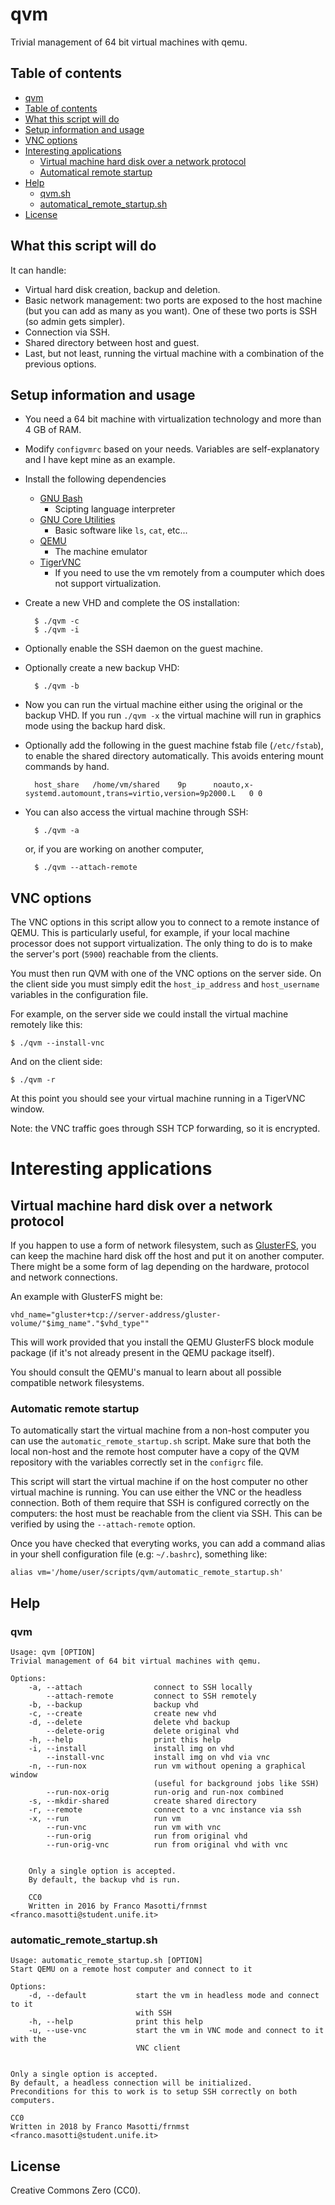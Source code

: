 # qvm

Trivial management of 64 bit virtual machines with qemu.

## Table of contents

[](TOC)

- [qvm](#qvm)
- [Table of contents](#table-of-contents)
- [What this script will do](#what-this-script-will-do)
- [Setup information and usage](#setup-information-and-usage)
- [VNC options](#vnc-options)
- [Interesting applications](#interesting-applications)
    - [Virtual machine hard disk over a network protocol](#virtual-machine-hard-disk-over-a-network-protocol)
    - [Automatical remote startup](#automatical-remote-startup)
- [Help](#help)
    - [qvm.sh](#qvmsh)
    - [automatical_remote_startup.sh](#automatical_remote_startupsh)
- [License](#license)

[](TOC)

## What this script will do

It can handle:

- Virtual hard disk creation, backup and deletion.
- Basic network management: two ports are exposed to the host
  machine (but you can add as many as you want). One of these 
  two ports is SSH (so admin gets simpler).
- Connection via SSH.
- Shared directory between host and guest.
- Last, but not least, running the virtual machine with a
  combination of the previous options.

## Setup information and usage

- You need a 64 bit machine with virtualization technology and more than 4 GB 
  of RAM.
- Modify `configvmrc` based on your needs.
  Variables are self-explanatory and I have kept mine 
  as an example.
- Install the following dependencies
  - [GNU Bash](http://www.gnu.org/software/bash/bash.html)
    - Scipting language interpreter
  - [GNU Core Utilities](https://www.gnu.org/software/coreutils/)
    - Basic software like `ls`, `cat`, etc...
  - [QEMU](https://www.qemu.org/)
    - The machine emulator
  - [TigerVNC](http://www.tigervnc.org)
    - If you need to use the vm remotely from a coumputer which does not 
      support virtualization.
- Create a new VHD and complete the OS installation:

        $ ./qvm -c
        $ ./qvm -i

- Optionally enable the SSH daemon on the guest machine.
- Optionally create a new backup VHD:

        $ ./qvm -b

- Now you can run the virtual machine either using the original or the backup 
  VHD. If you run `./qvm -x` the virtual machine will run in graphics 
  mode using the backup hard disk.
- Optionally add the following in the guest machine fstab file (`/etc/fstab`), 
  to enable the shared directory automatically. This avoids entering mount 
  commands by hand.

        host_share   /home/vm/shared    9p      noauto,x-systemd.automount,trans=virtio,version=9p2000.L   0 0

- You can also access the virtual machine through SSH:

        $ ./qvm -a

  or, if you are working on another computer,

        $ ./qvm --attach-remote

## VNC options

The VNC options in this script allow you to connect to a remote instance of 
QEMU. This is particularly useful, for example, if your local machine 
processor does not support virtualization. The only thing to do is to make 
the server's port (`5900`) reachable from the clients.

You must then run QVM with one of the VNC options on the server side.
On the client side you must simply edit the `host_ip_address` and 
`host_username` variables in the configuration file.

For example, on the server side we could install the virtual machine remotely 
like this:

    $ ./qvm --install-vnc

And on the client side:

    $ ./qvm -r

At this point you should see your virtual machine running in a TigerVNC window.

Note: the VNC traffic goes through SSH TCP forwarding, so it is encrypted.

# Interesting applications

## Virtual machine hard disk over a network protocol

If you happen to use a form of network filesystem, such as 
[GlusterFS](http://docs.gluster.org/en/latest/),
you can keep the machine hard disk off the host and put it on another computer.
There might be a some form of lag depending on the hardware, protocol and 
network connections.

An example with GlusterFS might be:

    vhd_name="gluster+tcp://server-address/gluster-volume/"$img_name"."$vhd_type""

This will work provided that you install the QEMU GlusterFS block module 
package (if it's not already present in the QEMU package itself).

You should consult the QEMU's manual to learn about all possible compatible 
network filesystems.

### Automatic remote startup

To automatically start the virtual machine from a non-host computer you can
use the `automatic_remote_startup.sh` script. Make sure that both the local 
non-host and the remote host computer have a copy of the QVM repository with 
the variables correctly set in the `configrc` file.

This script will start the virtual machine if on the host computer no other
virtual machine is running. You can use either the VNC or the headless 
connection. Both of them require that SSH is configured correctly on the  
computers: the host must be reachable from the client via SSH.
This can be verified by using the `--attach-remote` option.

Once you have checked that everyting works, you can add a command alias in 
your shell configuration file (e.g: `~/.bashrc`), something like:

    alias vm='/home/user/scripts/qvm/automatic_remote_startup.sh'

## Help

### qvm

    Usage: qvm [OPTION]
    Trivial management of 64 bit virtual machines with qemu.

    Options:
        -a, --attach                connect to SSH locally
            --attach-remote         connect to SSH remotely
        -b, --backup                backup vhd
        -c, --create                create new vhd
        -d, --delete                delete vhd backup
            --delete-orig           delete original vhd
        -h, --help                  print this help
        -i, --install               install img on vhd
            --install-vnc           install img on vhd via vnc
        -n, --run-nox               run vm without opening a graphical window
                                    (useful for background jobs like SSH)
            --run-nox-orig          run-orig and run-nox combined
        -s, --mkdir-shared          create shared directory
        -r, --remote                connect to a vnc instance via ssh
        -x, --run                   run vm
            --run-vnc               run vm with vnc
            --run-orig              run from original vhd
            --run-orig-vnc          run from original vhd with vnc


        Only a single option is accepted.
        By default, the backup vhd is run.

        CC0
        Written in 2016 by Franco Masotti/frnmst <franco.masotti@student.unife.it>

### automatic_remote_startup.sh

    Usage: automatic_remote_startup.sh [OPTION]
    Start QEMU on a remote host computer and connect to it

    Options:
        -d, --default           start the vm in headless mode and connect to it
                                with SSH
        -h, --help              print this help
        -u, --use-vnc           start the vm in VNC mode and connect to it with the
                                VNC client


    Only a single option is accepted.
    By default, a headless connection will be initialized.
    Preconditions for this to work is to setup SSH correctly on both
    computers.

    CC0
    Written in 2018 by Franco Masotti/frnmst <franco.masotti@student.unife.it>

## License

Creative Commons Zero (CC0).
